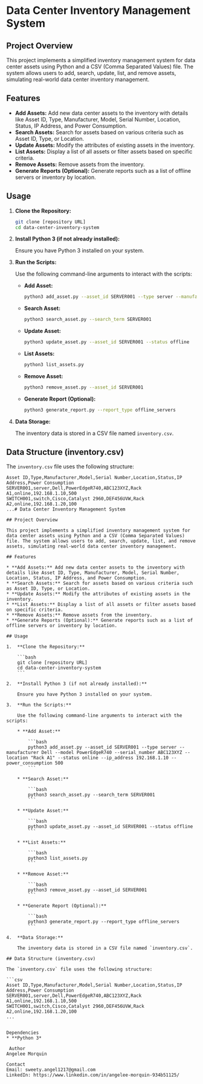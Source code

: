 # Data Center Inventory Management System

## Project Overview

This project implements a simplified inventory management system for data center assets using Python and a CSV (Comma Separated Values) file. The system allows users to add, search, update, list, and remove assets, simulating real-world data center inventory management.

## Features

* **Add Assets:** Add new data center assets to the inventory with details like Asset ID, Type, Manufacturer, Model, Serial Number, Location, Status, IP Address, and Power Consumption.
* **Search Assets:** Search for assets based on various criteria such as Asset ID, Type, or Location.
* **Update Assets:** Modify the attributes of existing assets in the inventory.
* **List Assets:** Display a list of all assets or filter assets based on specific criteria.
* **Remove Assets:** Remove assets from the inventory.
* **Generate Reports (Optional):** Generate reports such as a list of offline servers or inventory by location.

## Usage

1.  **Clone the Repository:**

    ```bash
    git clone [repository URL]
    cd data-center-inventory-system
    ```

2.  **Install Python 3 (if not already installed):**

    Ensure you have Python 3 installed on your system.

3.  **Run the Scripts:**

    Use the following command-line arguments to interact with the scripts:

    * **Add Asset:**

        ```bash
        python3 add_asset.py --asset_id SERVER001 --type server --manufacturer Dell --model PowerEdgeR740 --serial_number ABC123XYZ --location "Rack A1" --status online --ip_address 192.168.1.10 --power_consumption 500
        ```

    * **Search Asset:**

        ```bash
        python3 search_asset.py --search_term SERVER001
        ```

    * **Update Asset:**

        ```bash
        python3 update_asset.py --asset_id SERVER001 --status offline
        ```

    * **List Assets:**

        ```bash
        python3 list_assets.py
        ```

    * **Remove Asset:**

        ```bash
        python3 remove_asset.py --asset_id SERVER001
        ```

    * **Generate Report (Optional):**

        ```bash
        python3 generate_report.py --report_type offline_servers
        ```

4.  **Data Storage:**

    The inventory data is stored in a CSV file named `inventory.csv`.

## Data Structure (inventory.csv)

The `inventory.csv` file uses the following structure:

```csv
Asset ID,Type,Manufacturer,Model,Serial Number,Location,Status,IP Address,Power Consumption
SERVER001,server,Dell,PowerEdgeR740,ABC123XYZ,Rack A1,online,192.168.1.10,500
SWITCH001,switch,Cisco,Catalyst 2960,DEF456UVW,Rack A2,online,192.168.1.20,100
...# Data Center Inventory Management System

## Project Overview

This project implements a simplified inventory management system for data center assets using Python and a CSV (Comma Separated Values) file. The system allows users to add, search, update, list, and remove assets, simulating real-world data center inventory management.

## Features

* **Add Assets:** Add new data center assets to the inventory with details like Asset ID, Type, Manufacturer, Model, Serial Number, Location, Status, IP Address, and Power Consumption.
* **Search Assets:** Search for assets based on various criteria such as Asset ID, Type, or Location.
* **Update Assets:** Modify the attributes of existing assets in the inventory.
* **List Assets:** Display a list of all assets or filter assets based on specific criteria.
* **Remove Assets:** Remove assets from the inventory.
* **Generate Reports (Optional):** Generate reports such as a list of offline servers or inventory by location.

## Usage

1.  **Clone the Repository:**

    ```bash
    git clone [repository URL]
    cd data-center-inventory-system
    ```

2.  **Install Python 3 (if not already installed):**

    Ensure you have Python 3 installed on your system.

3.  **Run the Scripts:**

    Use the following command-line arguments to interact with the scripts:

    * **Add Asset:**

        ```bash
        python3 add_asset.py --asset_id SERVER001 --type server --manufacturer Dell --model PowerEdgeR740 --serial_number ABC123XYZ --location "Rack A1" --status online --ip_address 192.168.1.10 --power_consumption 500
        ```

    * **Search Asset:**

        ```bash
        python3 search_asset.py --search_term SERVER001
        ```

    * **Update Asset:**

        ```bash
        python3 update_asset.py --asset_id SERVER001 --status offline
        ```

    * **List Assets:**

        ```bash
        python3 list_assets.py
        ```

    * **Remove Asset:**

        ```bash
        python3 remove_asset.py --asset_id SERVER001
        ```

    * **Generate Report (Optional):**

        ```bash
        python3 generate_report.py --report_type offline_servers
        ```

4.  **Data Storage:**

    The inventory data is stored in a CSV file named `inventory.csv`.

## Data Structure (inventory.csv)

The `inventory.csv` file uses the following structure:

```csv
Asset ID,Type,Manufacturer,Model,Serial Number,Location,Status,IP Address,Power Consumption
SERVER001,server,Dell,PowerEdgeR740,ABC123XYZ,Rack A1,online,192.168.1.10,500
SWITCH001,switch,Cisco,Catalyst 2960,DEF456UVW,Rack A2,online,192.168.1.20,100
...


Dependencies 
* **Python 3*

 Author
Angelee Morquin 

Contact
Email: sweety.angel1217@gmail.com
LinkedIn: https://www.linkedin.com/in/angelee-morquin-934b51125/
